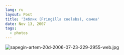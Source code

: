```yaml
---
lang: ru
layout: Post
title: 'Зяблик (Fringilla coelebs), самка'
date: Nov 13, 2007
tags:
  - photos
---
```


![sapegin-artem-20d-2006-07-23-229-2955-web.jpg](upload://sapegin-artem-20d-2006-07-23-229-2955-web.jpg)

